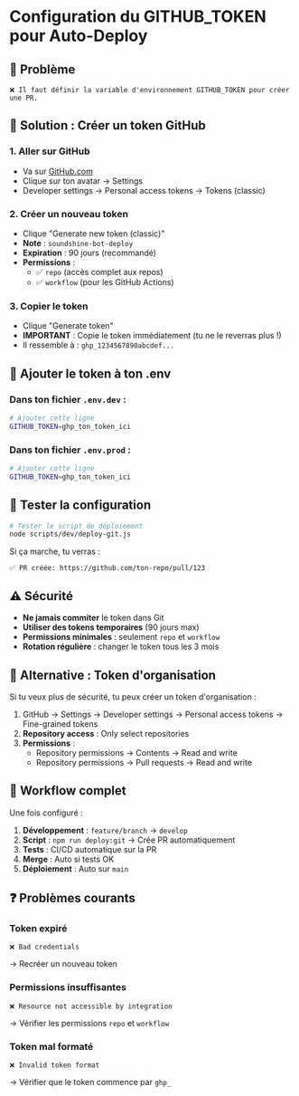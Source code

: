 # Configuration du GITHUB_TOKEN pour Auto-Deploy

## 🔐 **Problème**

```
❌ Il faut définir la variable d'environnement GITHUB_TOKEN pour créer une PR.
```

## 🎯 **Solution : Créer un token GitHub**

### **1. Aller sur GitHub**

- Va sur [GitHub.com](https://github.com)
- Clique sur ton avatar → Settings
- Developer settings → Personal access tokens → Tokens (classic)

### **2. Créer un nouveau token**

- Clique "Generate new token (classic)"
- **Note** : `soundshine-bot-deploy`
- **Expiration** : 90 jours (recommandé)
- **Permissions** :
  - ✅ `repo` (accès complet aux repos)
  - ✅ `workflow` (pour les GitHub Actions)

### **3. Copier le token**

- Clique "Generate token"
- **IMPORTANT** : Copie le token immédiatement (tu ne le reverras plus !)
- Il ressemble à : `ghp_1234567890abcdef...`

## 📝 **Ajouter le token à ton .env**

### **Dans ton fichier `.env.dev` :**

```bash
# Ajouter cette ligne
GITHUB_TOKEN=ghp_ton_token_ici
```

### **Dans ton fichier `.env.prod` :**

```bash
# Ajouter cette ligne
GITHUB_TOKEN=ghp_ton_token_ici
```

## 🧪 **Tester la configuration**

```bash
# Tester le script de déploiement
node scripts/dev/deploy-git.js
```

Si ça marche, tu verras :

```
✅ PR créée: https://github.com/ton-repo/pull/123
```

## ⚠️ **Sécurité**

- **Ne jamais commiter** le token dans Git
- **Utiliser des tokens temporaires** (90 jours max)
- **Permissions minimales** : seulement `repo` et `workflow`
- **Rotation régulière** : changer le token tous les 3 mois

## 🔄 **Alternative : Token d'organisation**

Si tu veux plus de sécurité, tu peux créer un token d'organisation :

1. GitHub → Settings → Developer settings → Personal access tokens → Fine-grained tokens
2. **Repository access** : Only select repositories
3. **Permissions** :
   - Repository permissions → Contents → Read and write
   - Repository permissions → Pull requests → Read and write

## 🚀 **Workflow complet**

Une fois configuré :

1. **Développement** : `feature/branch` → `develop`
2. **Script** : `npm run deploy:git` → Crée PR automatiquement
3. **Tests** : CI/CD automatique sur la PR
4. **Merge** : Auto si tests OK
5. **Déploiement** : Auto sur `main`

## ❓ **Problèmes courants**

### **Token expiré**

```
❌ Bad credentials
```

→ Recréer un nouveau token

### **Permissions insuffisantes**

```
❌ Resource not accessible by integration
```

→ Vérifier les permissions `repo` et `workflow`

### **Token mal formaté**

```
❌ Invalid token format
```

→ Vérifier que le token commence par `ghp_`
